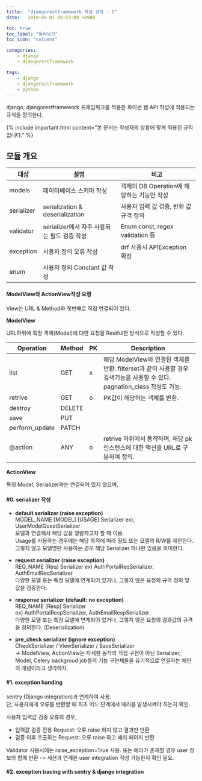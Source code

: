 ```yaml
---
title:  "djangorestframework 작성 규칙 - 1"
date:   2019-09-01 00:59:09 +0900

toc: true
toc_label: "둘러보기"
toc_icon: "columns"

categories: 
    - django
    - djangorestframework

tags:
    - django
    - djangorestframework
    - python
---
```


django, djangorestframework 프레임워크를 적용한 파이썬 웹 API 작성에 적용되는 규칙을 정의한다.

{% include important.html content="본 문서는 작성자의 상황에 맞게 적용된 규칙입니다." %}


## 모듈 개요

|대상|설명|비고|
|------|---|---|
|models|데이터베이스 스키마 작성|객체의 DB Operation에 해당하는 기능만 작성|
|serializer|serialization & deserialization|사용자 입력 값 검증, 반환 값 규격 정의|
|validator|serializer에서 자주 사용되는 필드 검증 작성|Enum const, regex validation 등|
|exception|사용자 정의 오류 작성|drf 사용시 APIException 확장|
|enum|사용자 정의 Constant 값 작성||

#### ModelView와 ActionView작성 요령
View는 URL & Method와 첫번째로 직접 연결되어 있다.  

**ModelView**  

URL하위에 특정 객체(Model)에 대한 요청을 Restful한 방식으로 작성할 수 있다.

|Operation|Method|PK|Description|
|----|--|--|--------|
|list|GET|x|해당 ModelView와 연결된 객체를 반환. filterset과 같이 사용할 경우 검색기능을 사용할 수 있다. pagnation_class 작성도 가능.
|retrive|GET|o|PK값이 해당하는 객체를 반환.
|destroy|DELETE
|save|PUT
|perform_update|PATCH
|@action|ANY|o|retrive 하위에서 동작하며, 해당 pk 인스턴스에 대한 액션을 URL로 구분하여 정의.

**ActionView**  

특정 Model, Serializer와는 연결되어 있지 않으며,


#### #0. serializer 작성
- **default serializer (raise exception)**  
MODEL_NAME [MODEL] [USAGE] Serializer
ex), UserModelGuestSerializer  
모델과 연결해서 해당 값을 열람하고자 할 때 이용.  
Usage를 사용하는 경우에는 해당 목적에 따라 필드 또는 모델의 R/W를 제한한다.  
그렇지 않고 모델명만 사용하는 경우 해당 Serializer 하나만 있음을 의미한다.

- **request serializer (raise exception)**  
REQ_NAME [Req] Serializer
ex) AuthPortalReqSerializer, AuthEmailReqSerializer  
다양한 모델 또는 특정 모델에 연계되어 있거나, 그렇지 않은 요청의 규격 정의 및 값을 검증한다.

- **response serializer (default: no exception)**  
REQ_NAME [Resp] Serializer  
ex) AuthPortalRespSerializer, AuthEmailRespSerializer  
다양한 모델 또는 특정 모델에 연계되어 있거나, 그렇지 않은 요청의 결과값의 규격을 정의한다. (Deserialization)

- **pre_check serializer (ignore exception)**  
    CheckSerializer / ViewSerializer / SaveSerializer  
    -> ModelView, ActionView는 자세한 동작의 직접 구현이 아닌
    Serializer, Model, Celery backgroud job등의 기능 구현체들을
    유기적으로 연결하는 체인의 개념이라고 생각하자.



#### #1. exception handing
sentry (Django integration)과 연계하여 사용.  
단, 사용자에게 오류를 반환할 때 최초 어느 단계에서 에러를 발생시켜야 하는지 확인.

사용자 입력값 검증 오류의 경우,
- 입력값 검증 전용 Request: 오류 raise 하지 않고 결과만 반환
- 검증 이후 호출하는 Request: 오류 raise 하고 에러 페이지 반환

Validator 사용시에는 raise_exception=True 사용.
또는 에러가 존재할 경우 user 정보와 함께 반환
-> 세션과 연계한 user integration 작성 가능한지 확인 필요.

#### #2. exception tracing with sentry & django integration
